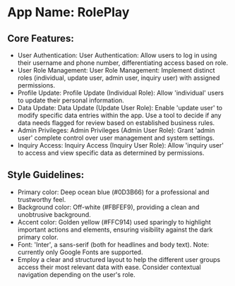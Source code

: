 # **App Name**: RolePlay

## Core Features:

- User Authentication: User Authentication: Allow users to log in using their username and phone number, differentiating access based on role.
- User Role Management: User Role Management: Implement distinct roles (individual, update user, admin user, inquiry user) with assigned permissions.
- Profile Update: Profile Update (Individual Role): Allow 'individual' users to update their personal information.
- Data Update: Data Update (Update User Role): Enable 'update user' to modify specific data entries within the app. Use a tool to decide if any data needs flagged for review based on established business rules.
- Admin Privileges: Admin Privileges (Admin User Role): Grant 'admin user' complete control over user management and system settings.
- Inquiry Access: Inquiry Access (Inquiry User Role): Allow 'inquiry user' to access and view specific data as determined by permissions.

## Style Guidelines:

- Primary color: Deep ocean blue (#0D3B66) for a professional and trustworthy feel.
- Background color: Off-white (#FBFEF9), providing a clean and unobtrusive background.
- Accent color: Golden yellow (#FFC914) used sparingly to highlight important actions and elements, ensuring visibility against the dark primary color.
- Font: 'Inter', a sans-serif (both for headlines and body text). Note: currently only Google Fonts are supported.
- Employ a clear and structured layout to help the different user groups access their most relevant data with ease. Consider contextual navigation depending on the user's role.